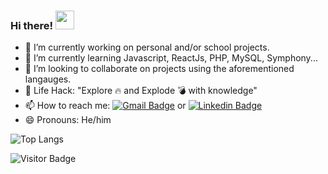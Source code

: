 ### Hi there! <img src="https://raw.githubusercontent.com/EbizimohAbodei/EbizimohAbodei/master/wave.gif" width="30px">

<!--
**EbizimohAbodei/EbizimohAbodei** is a ✨ _special_ ✨ repository because its `README.md` (this file) appears on your GitHub profile.

Here are some ideas to get you started:

-->

- 🔭 I’m currently working on personal and/or school projects.
- 🌱 I’m currently learning Javascript, ReactJs, PHP, MySQL, Symphony...
- 👯 I’m looking to collaborate on projects using the aforementioned langauges.
- 🎯 Life Hack: "Explore 🔥 and Explode 💣 with knowledge"
- 📫 How to reach me: [![Gmail Badge](https://img.shields.io/badge/-ebizimohabodei-d14836?style=flat-square&logo=Gmail&logoColor=white&link=mailto:ebizimohabodei@gmail.com)](mailto:ebizimohabodei@gmail.com) or [![Linkedin Badge](https://img.shields.io/badge/-abodei-ebizimoh-blue?style=flat-square&logo=Linkedin&logoColor=white&link=https://www.linkedin.com/in/abodei-ebizimoh-94477389)](https://www.linkedin.com/in/abodei-ebizimoh-94477389)
- 😄 Pronouns: He/him

![Top Langs](https://github-readme-stats.vercel.app/api/top-langs/?username=ebizimohabodei&hide=TeX&layout=compact)

![Visitor Badge](https://visitor-badge.laobi.icu/badge?page_id=EbizimohAbodei.EbizimohAbodei)


